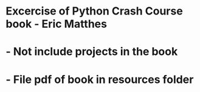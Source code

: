 # Excercise of Python Crash Course book - Eric Matthes
# - Not include projects in the book
# - File pdf of book in resources folder
